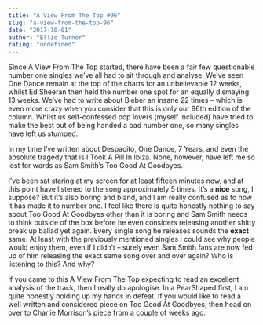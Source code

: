 ```yaml
---
title: "A View From The Top #96"
slug: "a-view-from-the-top-96"
date: "2017-10-01"
author: "Ellie Turner"
rating: "undefined"
---
```


Since A View From The Top started, there have been a fair few questionable number one singles we’ve all had to sit through and analyse. We’ve seen One Dance remain at the top of the charts for an unbelievable 12 weeks, whilst Ed Sheeran then held the number one spot for an equally dismaying 13 weeks. We’ve had to write about Bieber an insane 22 times – which is even more crazy when you consider that this is only our 96th edition of the column. Whilst us self-confessed pop lovers (myself included) have tried to make the best out of being handed a bad number one, so many singles have left us stumped.

In my time I’ve written about Despacito, One Dance, 7 Years, and even the absolute tragedy that is I Took A Pill In Ibiza. None, however, have left me so lost for words as Sam Smith’s Too Good At Goodbyes.

I’ve been sat staring at my screen for at least fifteen minutes now, and at this point have listened to the song approximately 5 times. It’s a **nice** song, I suppose? But it’s also boring and bland, and I am really confused as to how it has made it to number one. I feel like there is quite honestly nothing to say about Too Good At Goodbyes other than it is boring and Sam Smith needs to think outside of the box before he even considers releasing another shitty break up ballad yet again. Every single song he releases sounds the **exact** same. At least with the previously mentioned singles I could see why people would enjoy them, even if I didn’t – surely even Sam Smith fans are now fed up of him releasing the exact same song over and over again? Who is listening to this? And why?

If you came to this A View From The Top expecting to read an excellent analysis of the track, then I really do apologise. In a PearShaped first, I am quite honestly holding up my hands in defeat. If you would like to read a well written and considered piece on Too Good At Goodbyes, then head on over to Charlie Morrison’s piece from a couple of weeks ago.
